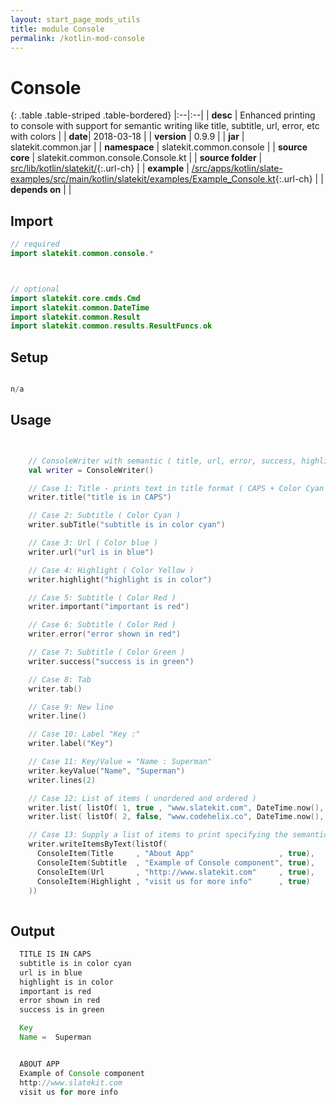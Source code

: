 ```yaml
---
layout: start_page_mods_utils
title: module Console
permalink: /kotlin-mod-console
---
```


# Console

{: .table .table-striped .table-bordered}
|:--|:--|
| **desc** | Enhanced printing to console with support for semantic writing like title, subtitle, url, error, etc with colors | 
| **date**| 2018-03-18 |
| **version** | 0.9.9  |
| **jar** | slatekit.common.jar  |
| **namespace** | slatekit.common.console  |
| **source core** | slatekit.common.console.Console.kt  |
| **source folder** | [src/lib/kotlin/slatekit/](https://github.com/code-helix/slatekit/tree/master/src/lib/kotlin/slatekit/){:.url-ch}  |
| **example** | [/src/apps/kotlin/slate-examples/src/main/kotlin/slatekit/examples/Example_Console.kt](https://github.com/code-helix/slatekit/tree/master/src/lib/kotlin/slatekit-examples/src/main/kotlin/slatekit/examples/Example_Console.kt){:.url-ch} |
| **depends on** |   |

## Import
```kotlin 
// required 
import slatekit.common.console.*



// optional 
import slatekit.core.cmds.Cmd
import slatekit.common.DateTime
import slatekit.common.Result
import slatekit.common.results.ResultFuncs.ok


```

## Setup
```kotlin

n/a

```

## Usage
```kotlin


    // ConsoleWriter with semantic ( title, url, error, success, highlight ) writing.
    val writer = ConsoleWriter()

    // Case 1: Title - prints text in title format ( CAPS + Color Cyan )
    writer.title("title is in CAPS")

    // Case 2: Subtitle ( Color Cyan )
    writer.subTitle("subtitle is in color cyan")

    // Case 3: Url ( Color blue )
    writer.url("url is in blue")

    // Case 4: Highlight ( Color Yellow )
    writer.highlight("highlight is in color")

    // Case 5: Subtitle ( Color Red )
    writer.important("important is red")

    // Case 6: Subtitle ( Color Red )
    writer.error("error shown in red")

    // Case 7: Subtitle ( Color Green )
    writer.success("success is in green")

    // Case 8: Tab
    writer.tab()

    // Case 9: New line
    writer.line()

    // Case 10: Label "Key :"
    writer.label("Key")

    // Case 11: Key/Value = "Name : Superman"
    writer.keyValue("Name", "Superman")
    writer.lines(2)

    // Case 12: List of items ( unordered and ordered )
    writer.list( listOf( 1, true , "www.slatekit.com", DateTime.now(), 12.34 ), true)
    writer.list( listOf( 2, false, "www.codehelix.co", DateTime.now(), 56.78 ), true)

    // Case 13: Supply a list of items to print specifying the semantic mode ( title, url, etc )
    writer.writeItemsByText(listOf(
      ConsoleItem(Title     , "About App"                   , true),
      ConsoleItem(Subtitle  , "Example of Console component", true),
      ConsoleItem(Url       , "http://www.slatekit.com"     , true),
      ConsoleItem(Highlight , "visit us for more info"      , true)
    ))
    

```


## Output

```java
  TITLE IS IN CAPS
  subtitle is in color cyan
  url is in blue
  highlight is in color
  important is red
  error shown in red
  success is in green

  Key
  Name =  Superman


  ABOUT APP
  Example of Console component
  http://www.slatekit.com
  visit us for more info

```
  